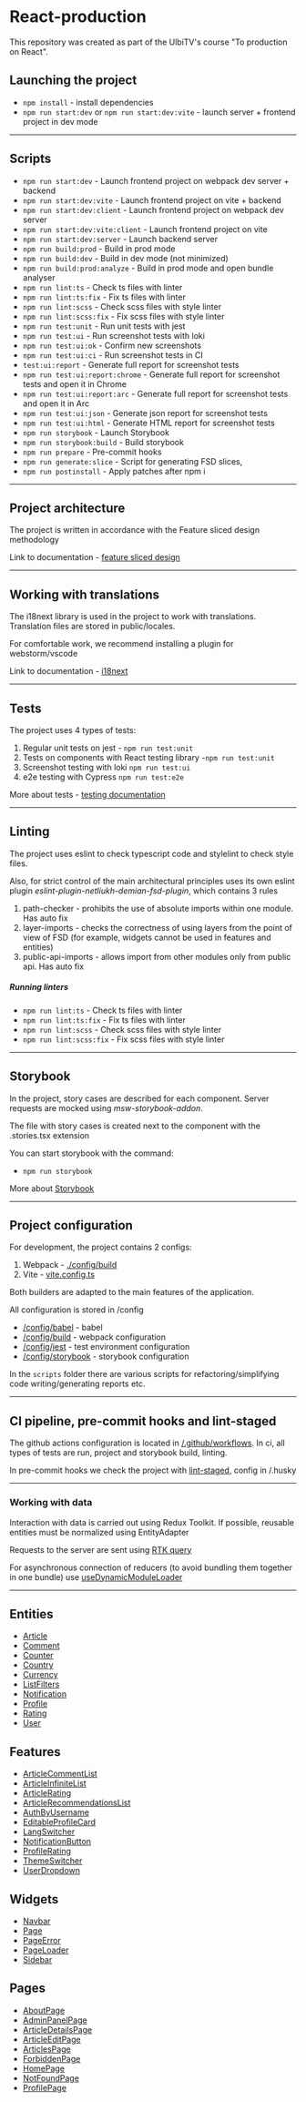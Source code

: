 # React-production

This repository was created as part of the UlbiTV's course "To production on React".

## Launching the project

- `npm install` - install dependencies
- `npm run start:dev` or `npm run start:dev:vite` - launch server + frontend project in dev mode

---

## Scripts

- `npm run start:dev` - Launch frontend project on webpack dev server + backend
- `npm run start:dev:vite` - Launch frontend project on vite + backend
- `npm run start:dev:client` - Launch frontend project on webpack dev server
- `npm run start:dev:vite:client` - Launch frontend project on vite
- `npm run start:dev:server` - Launch backend server
- `npm run build:prod` - Build in prod mode
- `npm run build:dev` - Build in dev mode (not minimized)
- `npm run build:prod:analyze` - Build in prod mode and open bundle analyser
- `npm run lint:ts` - Check ts files with linter
- `npm run lint:ts:fix` - Fix ts files with linter
- `npm run lint:scss` - Check scss files with style linter
- `npm run lint:scss:fix` - Fix scss files with style linter
- `npm run test:unit` - Run unit tests with jest
- `npm run test:ui` - Run screenshot tests with loki
- `npm run test:ui:ok` - Confirm new screenshots
- `npm run test:ui:ci` - Run screenshot tests in CI
- `test:ui:report` - Generate full report for screenshot tests
- `npm run test:ui:report:chrome` - Generate full report for screenshot tests and open it in Chrome
- `npm run test:ui:report:arc` - Generate full report for screenshot tests and open it in Arc
- `npm run test:ui:json` - Generate json report for screenshot tests
- `npm run test:ui:html` - Generate HTML report for screenshot tests
- `npm run storybook` - Launch Storybook
- `npm run storybook:build` - Build storybook
- `npm run prepare` - Pre-commit hooks
- `npm run generate:slice` - Script for generating FSD slices,
- `npm run postinstall` - Apply patches after npm i

---

## Project architecture

The project is written in accordance with the Feature sliced design methodology

Link to documentation - [feature sliced design](https://feature-sliced.design/docs/get-started/tutorial)

---

## Working with translations

The i18next library is used in the project to work with translations.
Translation files are stored in public/locales.

For comfortable work, we recommend installing a plugin for webstorm/vscode

Link to documentation - [i18next](https://react.i18next.com/)

---

## Tests

The project uses 4 types of tests:

1. Regular unit tests on jest - `npm run test:unit`
2. Tests on components with React testing library -`npm run test:unit`
3. Screenshot testing with loki `npm run test:ui`
4. e2e testing with Cypress `npm run test:e2e`

More about tests - [testing documentation](./docs/tests.md)

---

## Linting

The project uses eslint to check typescript code and stylelint to check style files.

Also, for strict control of the main architectural principles
uses its own eslint plugin _eslint-plugin-netliukh-demian-fsd-plugin_,
which contains 3 rules

1. path-checker - prohibits the use of absolute imports within one module. Has auto fix
2. layer-imports - checks the correctness of using layers from the point of view of FSD
   (for example, widgets cannot be used in features and entities)
3. public-api-imports - allows import from other modules only from public api. Has auto fix

##### Running linters

- `npm run lint:ts` - Check ts files with linter
- `npm run lint:ts:fix` - Fix ts files with linter
- `npm run lint:scss` - Check scss files with style linter
- `npm run lint:scss:fix` - Fix scss files with style linter

---

## Storybook

In the project, story cases are described for each component.
Server requests are mocked using _msw-storybook-addon_.

The file with story cases is created next to the component with the .stories.tsx extension

You can start storybook with the command:

- `npm run storybook`

More about [Storybook](./docs/storybook.md)

---

## Project configuration

For development, the project contains 2 configs:

1. Webpack - [./config/build](./config/build)
2. Vite - [vite.config.ts](./vite.config.ts)

Both builders are adapted to the main features of the application.

All configuration is stored in /config

- [/config/babel](./config/babel) - babel
- [/config/build](./config/build) - webpack configuration
- [/config/jest](./config/jest) - test environment configuration
- [/config/storybook](./config/storybook) - storybook configuration

In the `scripts` folder there are various scripts for refactoring/simplifying code writing/generating reports etc.

---

## CI pipeline, pre-commit hooks and lint-staged

The github actions configuration is located in [/.github/workflows](./.github/workflows).
In ci, all types of tests are run, project and storybook build, linting.

In pre-commit hooks we check the project with [lint-staged](https://github.com/okonet/lint-staged), config in /.husky

---

### Working with data

Interaction with data is carried out using Redux Toolkit.
If possible, reusable entities must be normalized using EntityAdapter

Requests to the server are sent using [RTK query](./src/shared/api/rtkApi.ts)

For asynchronous connection of reducers (to avoid bundling them together in one bundle) use
[useDynamicModuleLoader](./src/shared/lib/hooks/useDynamicModuleLoader/useDynamicModuleLoader.ts)

---

## Entities

- [Article](./src/entities/Article)
- [Comment](./src/entities/Comment)
- [Counter](./src/entities/Counter)
- [Country](./src/entities/Country)
- [Currency](./src/entities/Currency)
- [ListFilters](./src/entities/ListFilters)
- [Notification](./src/entities/Notification)
- [Profile](./src/entities/Profile)
- [Rating](./src/entities/Rating)
- [User](./src/entities/User)

## Features

- [ArticleCommentList](./src/features/ArticleCommentList)
- [ArticleInfiniteList](src/widgets/ArticleInfiniteList)
- [ArticleRating](./src/features/ArticleRating)
- [ArticleRecommendationsList](./src/features/ArticleRecommendationsList)
- [AuthByUsername](./src/features/AuthByUsername)
- [EditableProfileCard](./src/features/EditableProfileCard)
- [LangSwitcher](./src/features/LangSwitcher)
- [NotificationButton](./src/features/NotificationButton)
- [ProfileRating](./src/features/ProfileRating)
- [ThemeSwitcher](./src/features/ThemeSwitcher)
- [UserDropdown](./src/features/UserDropdown)

## Widgets

- [Navbar](./src/widgets/Navbar)
- [Page](./src/widgets/Page)
- [PageError](./src/widgets/PageError)
- [PageLoader](./src/widgets/PageLoader)
- [Sidebar](./src/widgets/Sidebar)

## Pages

- [AboutPage](./src/pages/AboutPage)
- [AdminPanelPage](./src/pages/AdminPanelPage)
- [ArticleDetailsPage](./src/pages/ArticleDetailsPage)
- [ArticleEditPage](./src/pages/ArticleEditPage)
- [ArticlesPage](./src/pages/ArticlesPage)
- [ForbiddenPage](./src/pages/ForbiddenPage)
- [HomePage](./src/pages/HomePage)
- [NotFoundPage](./src/pages/NotFoundPage)
- [ProfilePage](./src/pages/ProfilePage)
